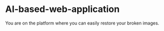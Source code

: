 # AI-based-web-application
You are on the platform where you can easily restore your broken images. 
